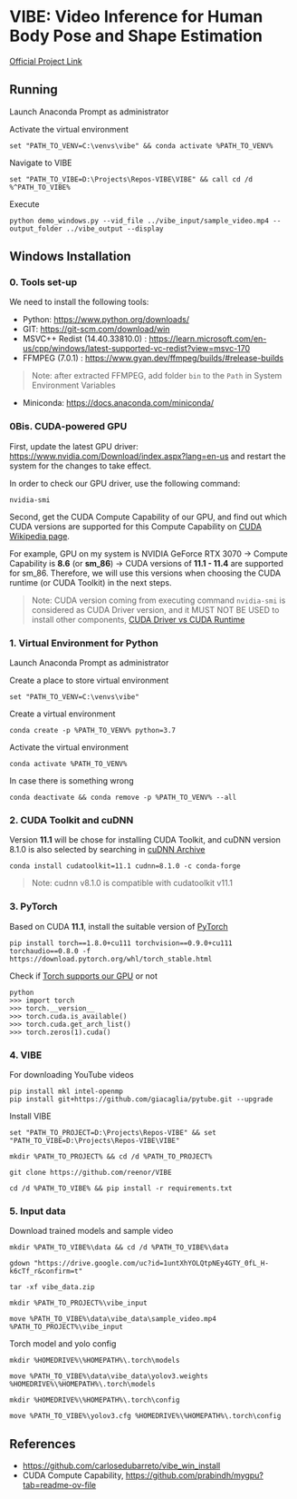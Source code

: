 # VIBE: Video Inference for Human Body Pose and Shape Estimation
[Official Project Link](https://github.com/mkocabas/VIBE)

## Running
Launch Anaconda Prompt as administrator

Activate the virtual environment
```Shell
set "PATH_TO_VENV=C:\venvs\vibe" && conda activate %PATH_TO_VENV%
```
Navigate to VIBE
```Shell
set "PATH_TO_VIBE=D:\Projects\Repos-VIBE\VIBE" && call cd /d %^PATH_TO_VIBE%
```
Execute
```Shell
python demo_windows.py --vid_file ../vibe_input/sample_video.mp4 --output_folder ../vibe_output --display
```

## Windows Installation

### 0. Tools set-up
We need to install the following tools:
- Python: https://www.python.org/downloads/
- GIT: https://git-scm.com/download/win
- MSVC++ Redist (14.40.33810.0) : https://learn.microsoft.com/en-us/cpp/windows/latest-supported-vc-redist?view=msvc-170
- FFMPEG (7.0.1) : https://www.gyan.dev/ffmpeg/builds/#release-builds
> Note: after extracted FFMPEG, add folder `bin` to the `Path` in System Environment Variables

- Miniconda: https://docs.anaconda.com/miniconda/

### 0Bis. CUDA-powered GPU 
First, update the latest GPU driver: https://www.nvidia.com/Download/index.aspx?lang=en-us and restart the system for the changes to take effect.

In order to check our GPU driver, use the following command:
```Shell
nvidia-smi
```
Second, get the CUDA Compute Capability of our GPU, and find out which CUDA versions are supported for this Compute Capability on [CUDA Wikipedia page](https://en.wikipedia.org/wiki/CUDA#GPUs_supported).

For example, GPU on my system is NVIDIA GeForce RTX 3070 -> Compute Capability is **8.6** (or **sm_86**) -> CUDA versions of **11.1 - 11.4** are supported for sm_86. Therefore, we will use this versions when choosing the CUDA runtime (or CUDA Toolkit) in the next steps.

> Note: CUDA version coming from executing command `nvidia-smi` is considered as CUDA Driver version, and it MUST NOT BE USED to install other components, [CUDA Driver vs CUDA Runtime](https://stackoverflow.com/questions/53422407/different-cuda-versions-shown-by-nvcc-and-nvidia-smi)

### 1. Virtual Environment for Python
Launch Anaconda Prompt as administrator

Create a place to store virtual environment
```Shell
set "PATH_TO_VENV=C:\venvs\vibe"
```
Create a virtual environment
```Shell
conda create -p %PATH_TO_VENV% python=3.7
```
Activate the virtual environment
```Shell
conda activate %PATH_TO_VENV%
```
In case there is something wrong
```Shell
conda deactivate && conda remove -p %PATH_TO_VENV% --all
```

### 2. CUDA Toolkit and cuDNN
Version **11.1** will be chose for installing CUDA Toolkit, and cuDNN version 8.1.0 is also selected by searching in [cuDNN Archive](https://developer.nvidia.com/rdp/cudnn-archive)
```Shell
conda install cudatoolkit=11.1 cudnn=8.1.0 -c conda-forge
```
> Note: cudnn v8.1.0 is compatible with cudatoolkit v11.1

### 3. PyTorch
Based on CUDA **11.1**, install the suitable version of [PyTorch](https://pytorch.org/get-started/previous-versions/)
```Shell
pip install torch==1.8.0+cu111 torchvision==0.9.0+cu111 torchaudio==0.8.0 -f https://download.pytorch.org/whl/torch_stable.html
```

Check if [Torch supports our GPU](https://stackoverflow.com/questions/60987997/why-torch-cuda-is-available-returns-false-even-after-installing-pytorch-with) or not
```
python
>>> import torch
>>> torch.__version__
>>> torch.cuda.is_available()
>>> torch.cuda.get_arch_list()
>>> torch.zeros(1).cuda()
```

### 4. VIBE
For downloading YouTube videos
```Shell
pip install mkl intel-openmp
pip install git+https://github.com/giacaglia/pytube.git --upgrade
```

Install VIBE
```Shell
set "PATH_TO_PROJECT=D:\Projects\Repos-VIBE" && set "PATH_TO_VIBE=D:\Projects\Repos-VIBE\VIBE"
```
```Shell
mkdir %PATH_TO_PROJECT% && cd /d %PATH_TO_PROJECT%
```
```Shell
git clone https://github.com/reenor/VIBE
```
```Shell
cd /d %PATH_TO_VIBE% && pip install -r requirements.txt
```

### 5. Input data

Download trained models and sample video
```Shell
mkdir %PATH_TO_VIBE%\data && cd /d %PATH_TO_VIBE%\data
```
```Shell
gdown "https://drive.google.com/uc?id=1untXhYOLQtpNEy4GTY_0fL_H-k6cTf_r&confirm=t"
```
```Shell
tar -xf vibe_data.zip
```
```Shell
mkdir %PATH_TO_PROJECT%\vibe_input
```
```Shell
move %PATH_TO_VIBE%\data\vibe_data\sample_video.mp4 %PATH_TO_PROJECT%\vibe_input
```

Torch model and yolo config
```Shell
mkdir %HOMEDRIVE%\%HOMEPATH%\.torch\models
```
```Shell
move %PATH_TO_VIBE%\data\vibe_data\yolov3.weights %HOMEDRIVE%\%HOMEPATH%\.torch\models
```
```Shell
mkdir %HOMEDRIVE%\%HOMEPATH%\.torch\config
```
```Shell
move %PATH_TO_VIBE%\yolov3.cfg %HOMEDRIVE%\%HOMEPATH%\.torch\config
```

## References
- https://github.com/carlosedubarreto/vibe_win_install
- CUDA Compute Capability, https://github.com/prabindh/mygpu?tab=readme-ov-file

